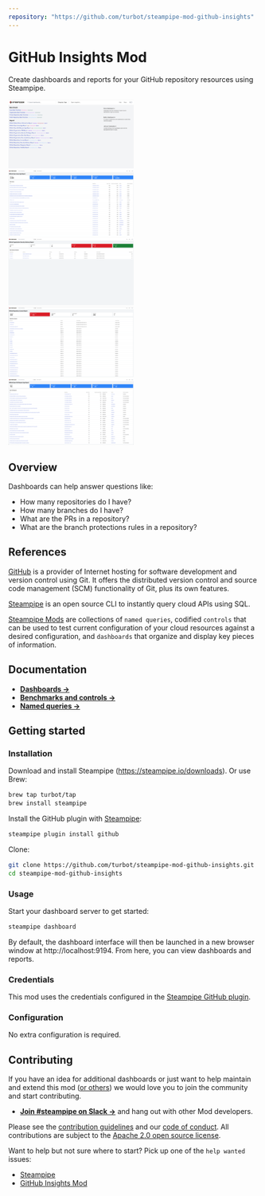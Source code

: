 ```yaml
---
repository: "https://github.com/turbot/steampipe-mod-github-insights"
---
```


# GitHub Insights Mod

Create dashboards and reports for your GitHub repository resources using Steampipe.

<img src="https://raw.githubusercontent.com/turbot/steampipe-mod-github-insights/main/docs/images/github_insight_dashboard.png" width="50%" type="thumbnail"/>
<img src="https://raw.githubusercontent.com/turbot/steampipe-mod-github-insights/main/docs/images/open_issue_age_report.png" width="50%" type="thumbnail"/>
<img src="https://raw.githubusercontent.com/turbot/steampipe-mod-github-insights/main/docs/images/org_security_advisory.png" width="50%" type="thumbnail"/>
<img src="https://raw.githubusercontent.com/turbot/steampipe-mod-github-insights/main/docs/images/repository_license_report.png" width="50%" type="thumbnail"/>
<img src="https://raw.githubusercontent.com/turbot/steampipe-mod-github-insights/main/docs/images/open_pr_age_report.png" width="50%" type="thumbnail"/>

## Overview

Dashboards can help answer questions like:

- How many repositories do I have?
- How many branches do I have?
- What are the PRs in a repository?
- What are the branch protections rules in a repository?

## References

[GitHub](https://www.github.com/) is a provider of Internet hosting for software development and version control using Git. It offers the distributed version control and source code management (SCM) functionality of Git, plus its own features.

[Steampipe](https://steampipe.io) is an open source CLI to instantly query cloud APIs using SQL.

[Steampipe Mods](https://steampipe.io/docs/reference/mod-resources#mod) are collections of `named queries`, codified `controls` that can be used to test current configuration of your cloud resources against a desired configuration, and `dashboards` that organize and display key pieces of information.

## Documentation

- **[Dashboards →](https://hub.steampipe.io/mods/turbot/github_insights/dashboards)**
- **[Benchmarks and controls →](https://hub.steampipe.io/mods/turbot/github_insights/controls)**
- **[Named queries →](https://hub.steampipe.io/mods/turbot/github_insights/queries)**

## Getting started

### Installation

Download and install Steampipe (https://steampipe.io/downloads). Or use Brew:

```sh
brew tap turbot/tap
brew install steampipe
```

Install the GitHub plugin with [Steampipe](https://steampipe.io):

```sh
steampipe plugin install github
```

Clone:

```sh
git clone https://github.com/turbot/steampipe-mod-github-insights.git
cd steampipe-mod-github-insights
```

### Usage

Start your dashboard server to get started:

```sh
steampipe dashboard
```

By default, the dashboard interface will then be launched in a new browser window at http://localhost:9194. From here, you can view dashboards and reports.

### Credentials

This mod uses the credentials configured in the [Steampipe GitHub plugin](https://hub.steampipe.io/plugins/turbot/github).

### Configuration

No extra configuration is required.

## Contributing

If you have an idea for additional dashboards or just want to help maintain and extend this mod ([or others](https://github.com/topics/steampipe-mod)) we would love you to join the community and start contributing.

- **[Join #steampipe on Slack →](https://turbot.com/community/join)** and hang out with other Mod developers.

Please see the [contribution guidelines](https://github.com/turbot/steampipe/blob/main/CONTRIBUTING.md) and our [code of conduct](https://github.com/turbot/steampipe/blob/main/CODE_OF_CONDUCT.md). All contributions are subject to the [Apache 2.0 open source license](https://github.com/turbot/steampipe-mod-github-insights/blob/main/LICENSE).

Want to help but not sure where to start? Pick up one of the `help wanted` issues:

- [Steampipe](https://github.com/turbot/steampipe/labels/help%20wanted)
- [GitHub Insights Mod](https://github.com/turbot/steampipe-mod-github-insights/labels/help%20wanted)